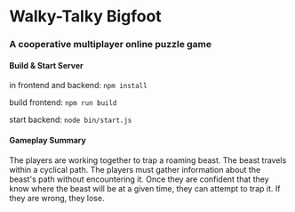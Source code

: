 # Walky-Talky Bigfoot
### A cooperative multiplayer online puzzle game

#### Build & Start Server

in frontend and backend:
`npm install`

build frontend:
`npm run build`

start backend:
`node bin/start.js`

#### Gameplay Summary

The players are working together to trap a roaming beast. The beast travels within a cyclical path. The players must gather information about the beast's path without encountering it. Once they are confident that they know where the beast will be at a given time, they can attempt to trap it. If they are wrong, they lose.